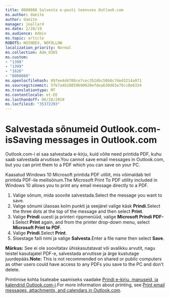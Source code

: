 ```yaml
---
title: 8000088 Salvesta e-posti teenuses Outlook.com
ms.author: daeite
author: daeite
manager: joallard
ms.date: 2/28/19
ms.audience: Admin
ms.topic: article
ROBOTS: NOINDEX, NOFOLLOW
localization_priority: Normal
ms.collection: Adm_O365
ms.custom:
- "1398"
- "1399"
- "1626"
- "8000088"
ms.openlocfilehash: 897ee4d4708ce7cec352dbc50b8c7ded3214a971
ms.sourcegitcommit: 5fb7a4b28859690020efdea630d03e70cc0e6334
ms.translationtype: MT
ms.contentlocale: et-EE
ms.lasthandoff: 06/28/2019
ms.locfileid: "35372293"
---
```

# <a name="saving-messages-in-outlookcom"></a><span data-ttu-id="da769-102">Salvestada sõnumeid Outlook.com-is</span><span class="sxs-lookup"><span data-stu-id="da769-102">Saving messages in Outlook.com</span></span>

<span data-ttu-id="da769-103">Outlook.com-i ei saa salvestada e-kirju, kuid võite need printida PDF, kuhu saab salvestada arvutisse.</span><span class="sxs-lookup"><span data-stu-id="da769-103">You cannot save email messages in Outlook.com, but you can print them to a PDF which you can save on your PC.</span></span>

<span data-ttu-id="da769-104">Kaasatud Windows 10 Microsoft printida PDF utiliit, mis võimaldab teil printida PDF-ile meilisõnum.</span><span class="sxs-lookup"><span data-stu-id="da769-104">The Microsoft Print To PDF utility included in Windows 10 allows you to print any email message directly to a PDF.</span></span>

1. <span data-ttu-id="da769-105">Valige sõnum, mida soovite salvestada.</span><span class="sxs-lookup"><span data-stu-id="da769-105">Select the message you want to save.</span></span>
2. <span data-ttu-id="da769-106">Valige sõnumi ülaosas kolm punkti ja seejärel valige käsk **Prindi**.</span><span class="sxs-lookup"><span data-stu-id="da769-106">Select the three dots at the top of the message and then select **Print**.</span></span>
3. <span data-ttu-id="da769-107">Valige **Prindi** uuesti ja printeri rippmenüüd, valige **Microsoft Prindi PDF-i**.</span><span class="sxs-lookup"><span data-stu-id="da769-107">Select **Print** again, and from the printer drop-down menu, select **Microsoft Print to PDF**.</span></span>
4. <span data-ttu-id="da769-108">Valige **Prindi**.</span><span class="sxs-lookup"><span data-stu-id="da769-108">Select **Print**.</span></span>
5. <span data-ttu-id="da769-109">Sisestage faili nimi ja valige **Salvesta**.</span><span class="sxs-lookup"><span data-stu-id="da769-109">Enter a file name then select **Save**.</span></span>

<span data-ttu-id="da769-110">**Märkus:** See ei ole soovitatav ühiskasutatavat või avalikku arvutit, nagu teistel kasutajatel PDF-e, salvestada arvutisse ja ärge kustutage juurdepääs.</span><span class="sxs-lookup"><span data-stu-id="da769-110">**Note:** This is not recommended on shared or public computers as other users could have access to any PDFs you save to the PC and don't delete.</span></span>

<span data-ttu-id="da769-111">Printimise kohta lisateabe saamiseks vaadake [Prindi e-kirju, manuseid, ja kalendrid Outlook.com-i](https://support.office.com/article/c835b8e5-b310-4cab-ac15-b6eb95149855).</span><span class="sxs-lookup"><span data-stu-id="da769-111">For more information about printing, see [Print email messages, attachments, and calendars in Outlook.com](https://support.office.com/article/c835b8e5-b310-4cab-ac15-b6eb95149855).</span></span>